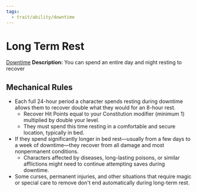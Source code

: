 ```yaml
---
tags:
  - trait/ability/downtime
---
```

# Long Term Rest

[Downtime](Downtime.md "Action & Ability Trait")
**Description:** You can spend an entire day and night resting to recover

## Mechanical Rules

- Each full 24-hour period a character spends resting during downtime allows them to recover double what they would for an 8-hour rest.
	- Recover Hit Points equal to your Constitution modifier (minimum 1) multiplied by double your level.
	- They must spend this time resting in a comfortable and secure location, typically in bed.
- If they spend significantly longer in bed rest—usually from a few days to a week of downtime—they recover from all damage and most nonpermanent conditions.
	- Characters affected by diseases, long-lasting poisons, or similar afflictions might need to continue attempting saves during downtime.
- Some curses, permanent injuries, and other situations that require magic or special care to remove don't end automatically during long-term rest.